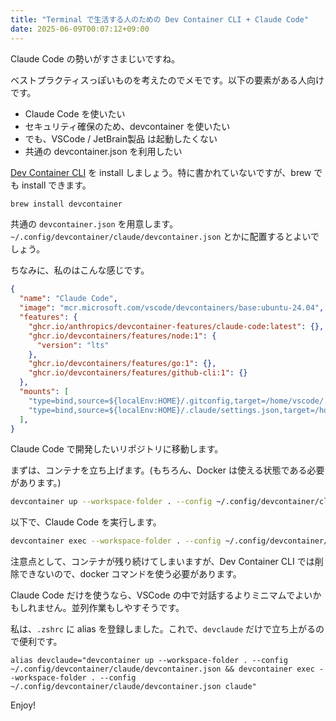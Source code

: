 ```yaml
---
title: "Terminal で生活する人のための Dev Container CLI + Claude Code"
date: 2025-06-09T00:07:12+09:00
---
```


Claude Code の勢いがすさまじいですね。

ベストプラクティスっぽいものを考えたのでメモです。以下の要素がある人向けです。

- Claude Code を使いたい
- セキュリティ確保のため、devcontainer を使いたい
- でも、VSCode / JetBrain製品 は起動したくない
- 共通の devcontainer.json を利用したい

[Dev Container CLI](https://github.com/devcontainers/cli) を install しましょう。特に書かれていないですが、brew でも install できます。

```bash
brew install devcontainer
```

共通の `devcontainer.json` を用意します。`~/.config/devcontainer/claude/devcontainer.json` とかに配置するとよいでしょう。

ちなみに、私のはこんな感じです。

```json
{
  "name": "Claude Code",
  "image": "mcr.microsoft.com/vscode/devcontainers/base:ubuntu-24.04",
  "features": {
    "ghcr.io/anthropics/devcontainer-features/claude-code:latest": {},
    "ghcr.io/devcontainers/features/node:1": {
      "version": "lts"
    },
    "ghcr.io/devcontainers/features/go:1": {},
    "ghcr.io/devcontainers/features/github-cli:1": {}
  },
  "mounts": [
    "type=bind,source=${localEnv:HOME}/.gitconfig,target=/home/vscode/.gitconfig,readonly",
    "type=bind,source=${localEnv:HOME}/.claude/settings.json,target=/home/vscode/.claude/settings.json,readonly"
  ],
}
```

Claude Code で開発したいリポジトリに移動します。

まずは、コンテナを立ち上げます。(もちろん、Docker は使える状態である必要があります。)

```bash
devcontainer up --workspace-folder . --config ~/.config/devcontainer/claude/devcontainer.json
```

以下で、Claude Code を実行します。

```bash
devcontainer exec --workspace-folder . --config ~/.config/devcontainer/claude/devcontainer.json claude
```

注意点として、コンテナが残り続けてしまいますが、Dev Container CLI では削除できないので、docker コマンドを使う必要があります。

Claude Code だけを使うなら、VSCode の中で対話するよりミニマムでよいかもしれません。並列作業もしやすそうです。

私は、`.zshrc` に alias を登録しました。これで、`devclaude` だけで立ち上がるので便利です。

```
alias devclaude="devcontainer up --workspace-folder . --config ~/.config/devcontainer/claude/devcontainer.json && devcontainer exec --workspace-folder . --config ~/.config/devcontainer/claude/devcontainer.json claude"
```

Enjoy!
